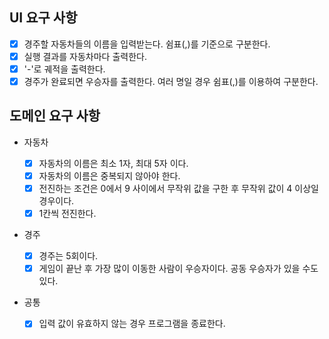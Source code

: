 ## UI 요구 사항

- [x] 경주할 자동차들의 이름을 입력받는다. 쉼표(,)를 기준으로 구분한다.
- [x] 실행 결과를 자동차마다 출력한다.
- [x] '-'로 궤적을 출력한다.
- [x] 경주가 완료되면 우승자를 출력한다. 여러 명일 경우 쉼표(,)를 이용하여 구분한다.

## 도메인 요구 사항

- 자동차

  - [x] 자동차의 이름은 최소 1자, 최대 5자 이다.
  - [x] 자동차의 이름은 중복되지 않아야 한다.
  - [x] 전진하는 조건은 0에서 9 사이에서 무작위 값을 구한 후 무작위 값이 4 이상일 경우이다.
  - [x] 1칸씩 전진한다.

- 경주

  - [x] 경주는 5회이다.
  - [x] 게임이 끝난 후 가장 많이 이동한 사람이 우승자이다. 공동 우승자가 있을 수도 있다.

- 공통
  - [x] 입력 값이 유효하지 않는 경우 프로그램을 종료한다.
